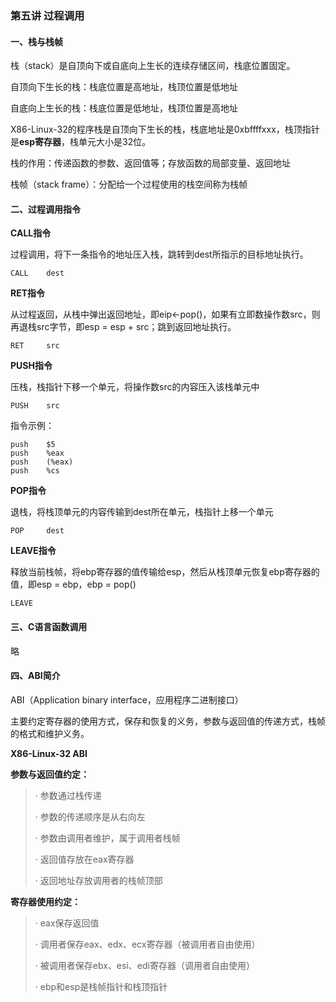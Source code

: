 ### 第五讲 过程调用

#### 一、栈与栈帧

栈（stack）是自顶向下或自底向上生长的连续存储区间，栈底位置固定。

自顶向下生长的栈：栈底位置是高地址，栈顶位置是低地址

自底向上生长的栈：栈底位置是低地址，栈顶位置是高地址

X86-Linux-32的程序栈是自顶向下生长的栈，栈底地址是0xbffffxxx，栈顶指针是**esp寄存器**，栈单元大小是32位。

栈的作用：传递函数的参数、返回值等；存放函数的局部变量、返回地址

栈帧（stack frame）：分配给一个过程使用的栈空间称为栈帧

#### 二、过程调用指令

**CALL指令**

过程调用，将下一条指令的地址压入栈，跳转到dest所指示的目标地址执行。

```assembly
CALL 	dest
```

**RET指令**

从过程返回，从栈中弹出返回地址，即eip<-pop()，如果有立即数操作数src，则再退栈src字节，即esp = esp + src；跳到返回地址执行。

```assembly
RET		src
```

**PUSH指令**

压栈，栈指针下移一个单元，将操作数src的内容压入该栈单元中

```assembly
PUSH	src
```

指令示例：

```assembly
push	$5
push	%eax
push 	(%eax)
push	%cs
```

**POP指令**

退栈，将栈顶单元的内容传输到dest所在单元，栈指针上移一个单元

```assembly
POP		dest
```

**LEAVE指令**

释放当前栈帧，将ebp寄存器的值传输给esp，然后从栈顶单元恢复ebp寄存器的值，即esp = ebp，ebp = pop()

```assembly
LEAVE
```

#### 三、C语言函数调用

略

#### 四、ABI简介

ABI（Application binary interface，应用程序二进制接口）

主要约定寄存器的使用方式，保存和恢复的义务，参数与返回值的传递方式，栈帧的格式和维护义务。

**X86-Linux-32 ABI**

**参数与返回值约定：**

> · 参数通过栈传递
>
> · 参数的传递顺序是从右向左
>
> · 参数由调用者维护，属于调用者栈帧
>
> · 返回值存放在eax寄存器
>
> · 返回地址存放调用者的栈帧顶部

**寄存器使用约定：**

> · eax保存返回值
>
> · 调用者保存eax、edx、ecx寄存器（被调用者自由使用）
>
> · 被调用者保存ebx、esi、edi寄存器（调用者自由使用）
>
> · ebp和esp是栈帧指针和栈顶指针